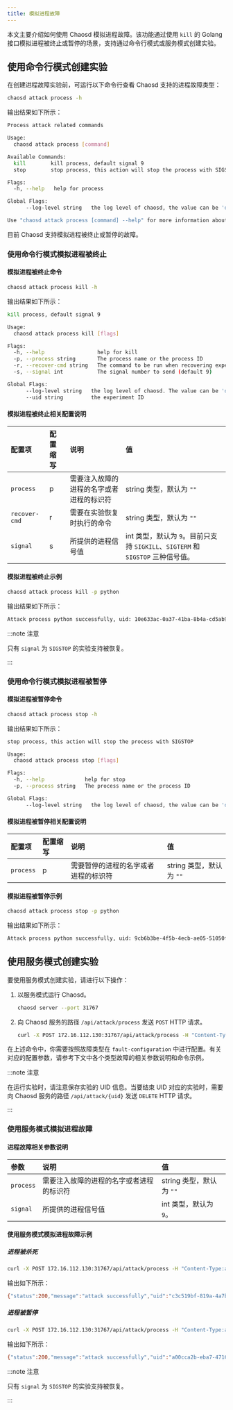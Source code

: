 ```yaml
---
title: 模拟进程故障
---
```


本文主要介绍如何使用 Chaosd 模拟进程故障。该功能通过使用 `kill` 的 Golang 接口模拟进程被终止或暂停的场景，支持通过命令行模式或服务模式创建实验。

## 使用命令行模式创建实验

在创建进程故障实验前，可运行以下命令行查看 Chaosd 支持的进程故障类型：

```bash
chaosd attack process -h
```

输出结果如下所示：

```bash
Process attack related commands

Usage:
  chaosd attack process [command]

Available Commands:
  kill        kill process, default signal 9
  stop        stop process, this action will stop the process with SIGSTOP

Flags:
  -h, --help   help for process

Global Flags:
      --log-level string   the log level of chaosd, the value can be 'debug', 'info', 'warn' and 'error'

Use "chaosd attack process [command] --help" for more information about a command.
```

目前 Chaosd 支持模拟进程被终止或暂停的故障。

### 使用命令行模式模拟进程被终止

#### 模拟进程被终止命令

```bash
chaosd attack process kill -h
```

输出结果如下所示：

```bash
kill process, default signal 9

Usage:
  chaosd attack process kill [flags]

Flags:
  -h, --help                 help for kill
  -p, --process string       The process name or the process ID
  -r, --recover-cmd string   The command to be run when recovering experiment
  -s, --signal int           The signal number to send (default 9)

Global Flags:
      --log-level string   the log level of chaosd. The value can be 'debug', 'info', 'warn' and 'error'
      --uid string         the experiment ID
```

#### 模拟进程被终止相关配置说明

| 配置项 | 配置缩写 | 说明 | 值 |
| :-- | :-- | :-- | :-- |
| `process` | p | 需要注入故障的进程的名字或者进程的标识符 | string 类型，默认为 `""` |
| `recover-cmd` | r | 需要在实验恢复时执行的命令 | string 类型，默认为 `""`|
| `signal` | s | 所提供的进程信号值 | int 类型，默认为 `9`。目前只支持 `SIGKILL`、`SIGTERM` 和 `SIGSTOP` 三种信号值。 |

#### 模拟进程被终止示例

```bash
chaosd attack process kill -p python
```

输出结果如下所示：

```bash
Attack process python successfully, uid: 10e633ac-0a37-41ba-8b4a-cd5ab92099f9
```

:::note 注意

只有 `signal` 为 `SIGSTOP` 的实验支持被恢复。

:::

### 使用命令行模式模拟进程被暂停

#### 模拟进程被暂停命令

```bash
chaosd attack process stop -h
```

输出结果如下所示：

```bash
stop process, this action will stop the process with SIGSTOP

Usage:
  chaosd attack process stop [flags]

Flags:
  -h, --help             help for stop
  -p, --process string   The process name or the process ID

Global Flags:
      --log-level string   the log level of chaosd, the value can be 'debug', 'info', 'warn' and 'error'
```

#### 模拟进程被暂停相关配置说明

| 配置项    | 配置缩写 | 说明                                 | 值                       |
| :-------- | :------- | :----------------------------------- | :----------------------- |
| `process` | p        | 需要暂停的进程的名字或者进程的标识符 | string 类型，默认为 `""` |

#### 模拟进程被暂停示例

```bash
chaosd attack process stop -p python
```

输出结果如下所示：

```bash
Attack process python successfully, uid: 9cb6b3be-4f5b-4ecb-ae05-51050fcd0010
```

## 使用服务模式创建实验

要使用服务模式创建实验，请进行以下操作：

1. 以服务模式运行 Chaosd。

   ```bash
   chaosd server --port 31767
   ```

2. 向 Chaosd 服务的路径 `/api/attack/process` 发送 `POST` HTTP 请求。

   ```bash
   curl -X POST 172.16.112.130:31767/api/attack/process -H "Content-Type:application/json" -d '{fault-configuration}'
   ```

在上述命令中，你需要按照故障类型在 `fault-configuration` 中进行配置。有关对应的配置参数，请参考下文中各个类型故障的相关参数说明和命令示例。

:::note 注意

在运行实验时，请注意保存实验的 UID 信息。当要结束 UID 对应的实验时，需要向 Chaosd 服务的路径 `/api/attack/{uid}` 发送 `DELETE` HTTP 请求。

:::

### 使用服务模式模拟进程故障

#### 进程故障相关参数说明

| 参数      | 说明                                     | 值                       |
| :-------- | :--------------------------------------- | :----------------------- |
| `process` | 需要注入故障的进程的名字或者进程的标识符 | string 类型，默认为 `""` |
| `signal`  | 所提供的进程信号值                       | int 类型，默认为 `9`。   |

#### 使用服务模式模拟进程故障示例

##### 进程被杀死

```bash
curl -X POST 172.16.112.130:31767/api/attack/process -H "Content-Type:application/json" -d '{"process":"12345","signal":15}'
```

输出如下所示：

```bash
{"status":200,"message":"attack successfully","uid":"c3c519bf-819a-4a7b-97fb-e3d0814481fa"}
```

##### 进程被暂停

```bash
curl -X POST 172.16.112.130:31767/api/attack/process -H "Content-Type:application/json" -d '{"process":"12345","signal":19}'
```

输出如下所示：

```bash
{"status":200,"message":"attack successfully","uid":"a00cca2b-eba7-4716-86b3-3e66f94880f7"}
```

:::note 注意

只有 `signal` 为 `SIGSTOP` 的实验支持被恢复。

:::
